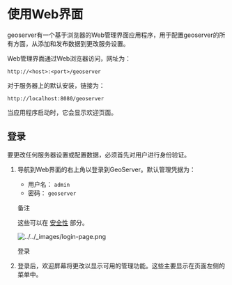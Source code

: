 # 使用Web界面

geoserver有一个基于浏览器的Web管理界面应用程序，用于配置geoserver的所有方面，从添加和发布数据到更改服务设置。

Web管理界面通过Web浏览器访问，网址为：

```
http://<host>:<port>/geoserver
```

对于服务器上的默认安装，链接为：

```
http://localhost:8080/geoserver
```

当应用程序启动时，它会显示欢迎页面。

## 登录

要更改任何服务器设置或配置数据，必须首先对用户进行身份验证。

1. 导航到Web界面的右上角以登录到GeoServer。默认管理凭据为：

   - 用户名： `admin`
   - 密码： `geoserver`

   备注

    

   这些可以在 [安全性](https://www.osgeo.cn/geoserver-user-manual/security/index.html#security) 部分。

   ![../../_images/login-page.png](https://www.osgeo.cn/geoserver-user-manual/_images/login-page.png)

   登录

2. 登录后，欢迎屏幕将更改以显示可用的管理功能。这些主要显示在页面左侧的菜单中。